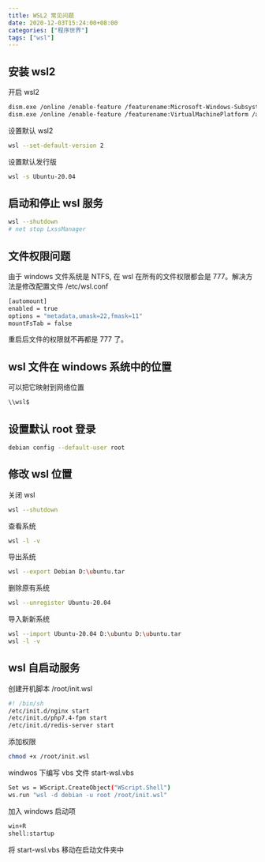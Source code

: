 ```yaml
---
title: WSL2 常见问题
date: 2020-12-03T15:24:00+08:00
categories: ["程序世界"]
tags: ["wsl"]
---
```


## 安装 wsl2

开启 wsl2

```bash
dism.exe /online /enable-feature /featurename:Microsoft-Windows-Subsystem-Linux /all /norestart
dism.exe /online /enable-feature /featurename:VirtualMachinePlatform /all /norestart
```

设置默认 wsl2

```bash
wsl --set-default-version 2
```

设置默认发行版

```bash
wsl -s Ubuntu-20.04
```

## 启动和停止 wsl 服务

```bash
wsl --shutdown
# net stop LxssManager
```

## 文件权限问题

由于 windows 文件系统是 NTFS, 在 wsl 在所有的文件权限都会是 777。解决方法是修改配置文件 /etc/wsl.conf

```bash
[automount]
enabled = true
options = "metadata,umask=22,fmask=11"
mountFsTab = false
```

重启后文件的权限就不再都是 777 了。

## wsl 文件在 windows 系统中的位置

可以把它映射到网络位置

```bash
\\wsl$
```

## 设置默认 root 登录

```bash
debian config --default-user root
```

## 修改 wsl 位置

关闭 wsl

```bash
wsl --shutdown
```

查看系统

```bash
wsl -l -v
```

导出系统

```bash
wsl --export Debian D:\ubuntu.tar
```

删除原有系统

```bash
wsl --unregister Ubuntu-20.04
```

导入新新系统

```bash
wsl --import Ubuntu-20.04 D:\ubuntu D:\ubuntu.tar
wsl -l -v
```

## wsl 自启动服务

创建开机脚本 /root/init.wsl

```bash
#! /bin/sh
/etc/init.d/nginx start
/etc/init.d/php7.4-fpm start
/etc/init.d/redis-server start
```

添加权限

```bash
chmod +x /root/init.wsl
```

windwos 下编写 vbs 文件 start-wsl.vbs

```bash
Set ws = WScript.CreateObject("WScript.Shell")
ws.run "wsl -d debian -u root /root/init.wsl"
```

加入 windows 启动项

```bash
win+R
shell:startup
```

将 start-wsl.vbs 移动在启动文件夹中
